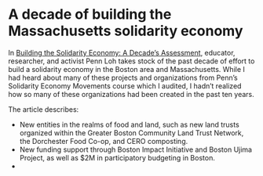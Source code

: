 # A decade of building the Massachusetts solidarity economy

In [Building the Solidarity Economy: A Decade’s Assessment](https://nonprofitquarterly.org/building-the-solidarity-economy-a-decades-assessment/), educator, researcher, and activist Penn Loh takes stock of the past decade of effort to build a solidarity economy in the Boston area and Massachusetts. While I had heard about many of these projects and organizations from Penn’s Solidarity Economy Movements course which I audited, I hadn’t realized how so many of these organizations had been created in the past ten years.

The article describes:
- New entities in the realms of food and land, such as new land trusts organized within the Greater Boston Community Land Trust Network, the Dorchester Food Co-op, and CERO composting.
- New funding support through Boston Impact Initiative and Boston Ujima Project, as well as $2M in participatory budgeting in Boston.
- 